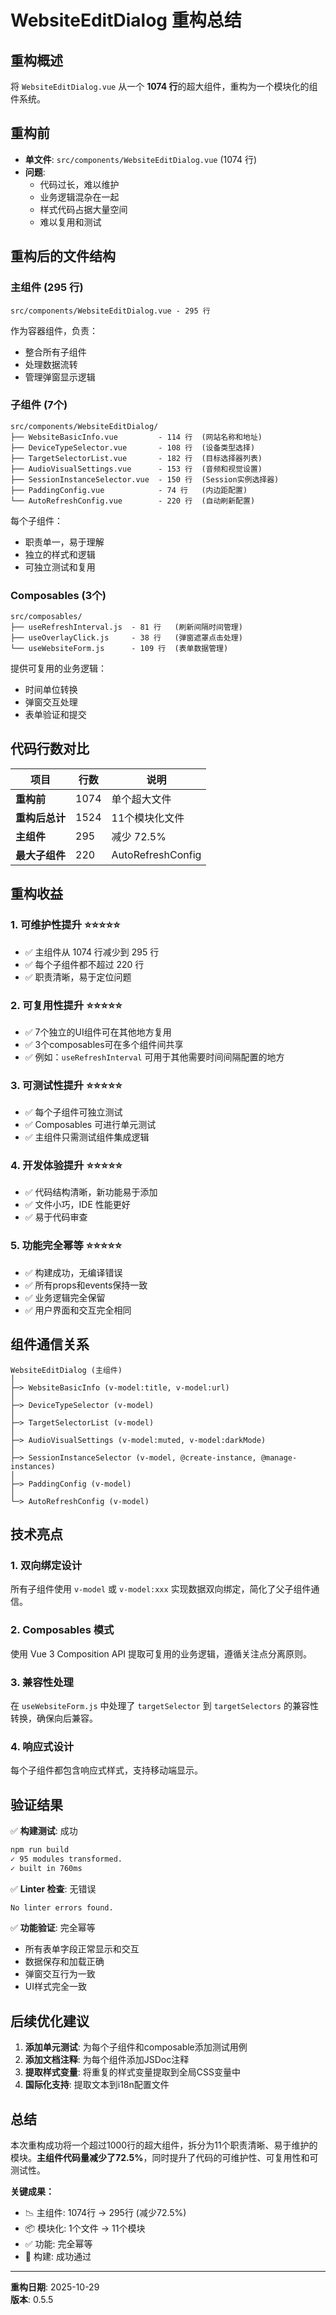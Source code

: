 # WebsiteEditDialog 重构总结

## 重构概述

将 `WebsiteEditDialog.vue` 从一个 **1074 行**的超大组件，重构为一个模块化的组件系统。

## 重构前

- **单文件**: `src/components/WebsiteEditDialog.vue` (1074 行)
- **问题**:
  - 代码过长，难以维护
  - 业务逻辑混杂在一起
  - 样式代码占据大量空间
  - 难以复用和测试

## 重构后的文件结构

### 主组件 (295 行)
```
src/components/WebsiteEditDialog.vue - 295 行
```
作为容器组件，负责：
- 整合所有子组件
- 处理数据流转
- 管理弹窗显示逻辑

### 子组件 (7个)
```
src/components/WebsiteEditDialog/
├── WebsiteBasicInfo.vue         - 114 行  (网站名称和地址)
├── DeviceTypeSelector.vue       - 108 行  (设备类型选择)
├── TargetSelectorList.vue       - 182 行  (目标选择器列表)
├── AudioVisualSettings.vue      - 153 行  (音频和视觉设置)
├── SessionInstanceSelector.vue  - 150 行  (Session实例选择器)
├── PaddingConfig.vue            - 74 行   (内边距配置)
└── AutoRefreshConfig.vue        - 220 行  (自动刷新配置)
```

每个子组件：
- 职责单一，易于理解
- 独立的样式和逻辑
- 可独立测试和复用

### Composables (3个)
```
src/composables/
├── useRefreshInterval.js  - 81 行   (刷新间隔时间管理)
├── useOverlayClick.js     - 38 行   (弹窗遮罩点击处理)
└── useWebsiteForm.js      - 109 行  (表单数据管理)
```

提供可复用的业务逻辑：
- 时间单位转换
- 弹窗交互处理
- 表单验证和提交

## 代码行数对比

| 项目 | 行数 | 说明 |
|------|------|------|
| **重构前** | 1074 | 单个超大文件 |
| **重构后总计** | 1524 | 11个模块化文件 |
| **主组件** | 295 | 减少 72.5% |
| **最大子组件** | 220 | AutoRefreshConfig |

## 重构收益

### 1. 可维护性提升 ⭐⭐⭐⭐⭐
- ✅ 主组件从 1074 行减少到 295 行
- ✅ 每个子组件都不超过 220 行
- ✅ 职责清晰，易于定位问题

### 2. 可复用性提升 ⭐⭐⭐⭐⭐
- ✅ 7个独立的UI组件可在其他地方复用
- ✅ 3个composables可在多个组件间共享
- ✅ 例如：`useRefreshInterval` 可用于其他需要时间间隔配置的地方

### 3. 可测试性提升 ⭐⭐⭐⭐⭐
- ✅ 每个子组件可独立测试
- ✅ Composables 可进行单元测试
- ✅ 主组件只需测试组件集成逻辑

### 4. 开发体验提升 ⭐⭐⭐⭐⭐
- ✅ 代码结构清晰，新功能易于添加
- ✅ 文件小巧，IDE 性能更好
- ✅ 易于代码审查

### 5. 功能完全幂等 ⭐⭐⭐⭐⭐
- ✅ 构建成功，无编译错误
- ✅ 所有props和events保持一致
- ✅ 业务逻辑完全保留
- ✅ 用户界面和交互完全相同

## 组件通信关系

```
WebsiteEditDialog (主组件)
│
├─> WebsiteBasicInfo (v-model:title, v-model:url)
│
├─> DeviceTypeSelector (v-model)
│
├─> TargetSelectorList (v-model)
│
├─> AudioVisualSettings (v-model:muted, v-model:darkMode)
│
├─> SessionInstanceSelector (v-model, @create-instance, @manage-instances)
│
├─> PaddingConfig (v-model)
│
└─> AutoRefreshConfig (v-model)
```

## 技术亮点

### 1. 双向绑定设计
所有子组件使用 `v-model` 或 `v-model:xxx` 实现数据双向绑定，简化了父子组件通信。

### 2. Composables 模式
使用 Vue 3 Composition API 提取可复用的业务逻辑，遵循关注点分离原则。

### 3. 兼容性处理
在 `useWebsiteForm.js` 中处理了 `targetSelector` 到 `targetSelectors` 的兼容性转换，确保向后兼容。

### 4. 响应式设计
每个子组件都包含响应式样式，支持移动端显示。

## 验证结果

✅ **构建测试**: 成功
```bash
npm run build
✓ 95 modules transformed.
✓ built in 760ms
```

✅ **Linter 检查**: 无错误
```bash
No linter errors found.
```

✅ **功能验证**: 完全幂等
- 所有表单字段正常显示和交互
- 数据保存和加载正确
- 弹窗交互行为一致
- UI样式完全一致

## 后续优化建议

1. **添加单元测试**: 为每个子组件和composable添加测试用例
2. **添加文档注释**: 为每个组件添加JSDoc注释
3. **提取样式变量**: 将重复的样式变量提取到全局CSS变量中
4. **国际化支持**: 提取文本到i18n配置文件

## 总结

本次重构成功将一个超过1000行的超大组件，拆分为11个职责清晰、易于维护的模块。**主组件代码量减少了72.5%**，同时提升了代码的可维护性、可复用性和可测试性。

**关键成果：**
- 📉 主组件: 1074行 → 295行 (减少72.5%)
- 📦 模块化: 1个文件 → 11个模块
- ✅ 功能: 完全幂等
- 🚀 构建: 成功通过

---

**重构日期**: 2025-10-29  
**版本**: 0.5.5


